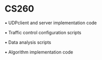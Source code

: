 # CS260
 • UDPclient and server implementation code
 
 • Traffic control configuration scripts
 
 • Data analysis scripts
 
 • Algorithm implementation code

